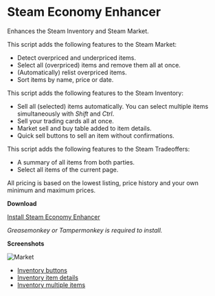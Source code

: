 # Steam Economy Enhancer

Enhances the Steam Inventory and Steam Market.

This script adds the following features to the Steam Market:

*    Detect overpriced and underpriced items.
*    Select all (overpriced) items and remove them all at once.
*    (Automatically) relist overpriced items.
*    Sort items by name, price or date.

This script adds the following features to the Steam Inventory:

*    Sell all (selected) items automatically. You can  select multiple items simultaneously with *Shift* and *Ctrl*.
*    Sell your trading cards all at once.
*    Market sell and buy table added to item details.
*    Quick sell buttons to sell an item without confirmations.

This script adds the following features to the Steam Tradeoffers:

*    A summary of all items from both parties.
*    Select all items of the current page.

All pricing is based on the lowest listing, price history and your own minimum and maximum prices.

**Download**

[Install Steam Economy Enhancer](https://raw.githubusercontent.com/Nuklon/Steam-Economy-Enhancer/master/code.user.js)

*Greasemonkey or Tampermonkey is required to install.*

**Screenshots**

![Market](http://i.imgur.com/A9Q7I9I.png)

*    [Inventory buttons](http://i.imgur.com/i3xQ6gl.png)
*    [Inventory item details](http://i.imgur.com/9qrrcTP.png)
*    [Inventory multiple items](http://i.imgur.com/FzNN8Q8.png)

